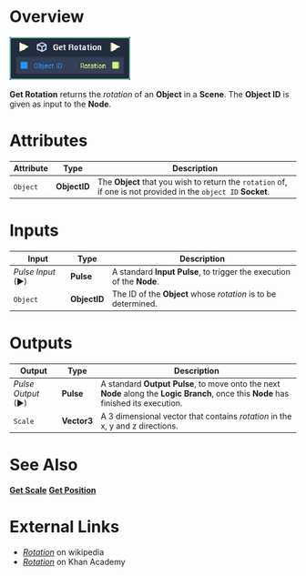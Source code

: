 # Overview

![The Get Rotation Node.](../../../.gitbook/assets/toolbox/incari/object/get-rotation.PNG)

**Get Rotation** returns the *rotation* of an **Object** in a **Scene**. The **Object ID** is given as input to the **Node**.

# Attributes

|Attribute|Type|Description|
|---|---|---|
|`Object`|**ObjectID**|The **Object** that you wish to return the `rotation` of, if one is not provided in the `object ID` **Socket**.

# Inputs

|Input|Type|Description|
|---|---|---|
|*Pulse Input* (►)|**Pulse**|A standard **Input Pulse**, to trigger the execution of the **Node**.|
|`Object`|**ObjectID**|The ID of the **Object** whose *rotation* is to be determined.

# Outputs

|Output|Type|Description|
|---|---|---|
|*Pulse Output* (►)|**Pulse**|A standard **Output Pulse**, to move onto the next **Node** along the **Logic Branch**, once this **Node** has finished its execution.|
|`Scale`|**Vector3** | A 3 dimensional vector that contains *rotation* in the x, y and z directions.

# See Also
[**Get Scale**](get-scale.md)
[**Get Position**](get-position.md)

# External Links
- [*Rotation*](https://en.wikipedia.org/wiki/Rotation_matrix) on wikipedia
- [*Rotation*](https://www.khanacademy.org/computing/computer-programming/programming-games-visualizations/programming-3d-shapes/a/rotating-3d-shapes) on Khan Academy

